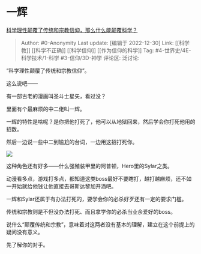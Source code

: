 # 一辉
[科学理性颠覆了传统和宗教信仰，那么什么能颠覆科学？](https://www.zhihu.com/question/565644317/answer/2822749014)

> Author: #0-Anonymity
> Last update: [编辑于 2022-12-30]
> Link: [[科学教]] [[科学不正确]] [[科学信仰]] [[作为信仰的科学]]
> Tag: #4-世界史/4E-科学技术/1-科学 #3-信仰/3D-神学
> 评论区:
> 泛讨论:

“科学理性颠覆了传统和宗教信仰”。

这么说吧——

有一部古老的漫画叫圣斗士星矢，看过没？

里面有个最麻烦的中二佬叫一辉。

一辉的特性是啥呢？是你把他打死了，他可以从地狱回来，然后学会你打死他用的招数。

然后一边说一些中二到尴尬的台词，一边用这招打死你。

![](https://pic1.zhimg.com/50/v2-e72a8dc5f61a4361f0b1677e3a8e66e0_720w.jpg?source=1940ef5c)

这种角色还有好多——什么强殖装甲里的阿普顿，Hero里的Sylar之类。

动漫看多点，游戏打多点，都知道这类boss最好不要瞎打，越打越麻烦，还不如一开始就给他钱让他直接去哥斯达黎加开酒吧。

一辉和Sylar还属于有办法打死的，要学会你的必杀好歹还有一定的要求门槛。

传统和宗教则是不但没办法打死、而且拿学你的必杀当业余爱好的boss。

说什么“颠覆传统和宗教”，意味着对这两者没有基本的理解，建立在这个前提上的疑问没有意义。

先了解你的对手。
